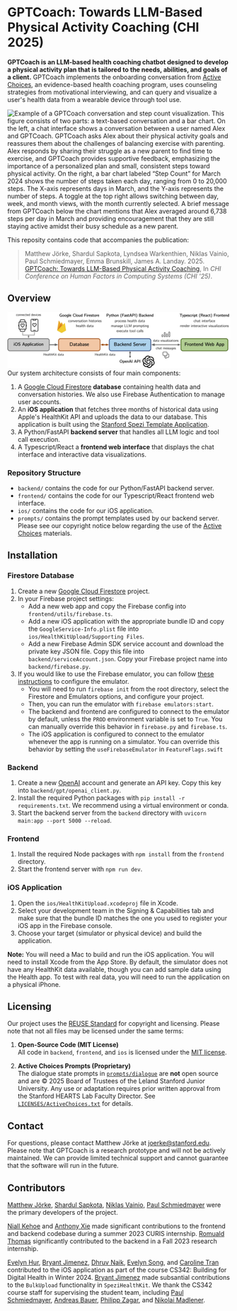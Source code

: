<!--
SPDX-FileCopyrightText: 2025 Stanford University

SPDX-License-Identifier: MIT
-->

# GPTCoach: Towards LLM-Based Physical Activity Coaching (CHI 2025)

__GPTCoach is an LLM-based health coaching chatbot designed to develop a physical activity plan that is tailored to the needs, abilities, and goals of a client.__ GPTCoach implements the onboarding conversation from [Active Choices](https://med.stanford.edu/healthyaging/active-choices-program.html), an evidence-based health coaching program, uses counseling strategies from motivational interviewing, and can query and visualize a user's health data from a wearable device through tool use. 

![Example of a GPTCoach conversation and step count visualization. This figure consists of two parts: a text-based conversation and a bar chart. On the left, a chat interface shows a conversation between a user named Alex and GPTCoach. GPTCoach asks Alex about their physical activity goals and reassures them about the challenges of balancing exercise with parenting. Alex responds by sharing their struggle as a new parent to find time to exercise, and GPTCoach provides supportive feedback, emphasizing the importance of a personalized plan and small, consistent steps toward physical activity. On the right, a bar chart labeled “Step Count” for March 2024 shows the number of steps taken each day, ranging from 0 to 20,000 steps. The X-axis represents days in March, and the Y-axis represents the number of steps. A toggle at the top right allows switching between day, week, and month views, with the month currently selected. A brief message from GPTCoach below the chart mentions that Alex averaged around 6,738 steps per day in March and providing encouragement that they are still staying active amidst their busy schedule as a new parent.](./assets/cover.jpg)

This reposity contains code that accompanies the publication:

> Matthew Jörke, Shardul Sapkota, Lyndsea Warkenthien, Niklas Vainio, Paul Schmiedmayer, Emma Brunskill, James A. Landay. 2025. [GPTCoach: Towards LLM-Based Physical Activity Coaching](), In *CHI Conference on Human Factors in Computing Systems (CHI '25)*. 

## Overview
![GPTCoach’s System Architecture Diagram. The diagram illustrates how data flows between the components. The iOS Application (left) receives HealthKit data from connected devices like smartwatches and smartphones, which is then sent to the database (middle-left). The backend Server (middle-right): The backend server interacts with the OpenAI API (below the server) and sends data visualizations and chat messages to the frontend (right).](./assets/system.jpg)
Our system architecture consists of four main components:
1. A [Google Cloud Firestore](https://firebase.google.com/docs/firestore) __database__ containing health data and conversation histories. We also use Firebase Authentication to manage user accounts.
2. An __iOS application__ that fetches three months of historical data using Apple's HealthKit API and uploads the data to our database. This application is built using the [Stanford Spezi Template Application](https://github.com/StanfordSpezi/SpeziTemplateApplication).
3. A Python/FastAPI __backend server__ that handles all LLM logic and tool call execution.
4. A Typescript/React a __frontend web interface__ that displays the chat interface and interactive data visualizations.

### Repository Structure

- `backend/` contains the code for our Python/FastAPI backend server.
- `frontend/` contains the code for our Typescript/React frontend web interface.
- `ios/` contains the code for our iOS application.
- `prompts/` contains the prompt templates used by our backend server. Please see our copyright notice below regarding the use of the [Active Choices](https://med.stanford.edu/healthyaging/active-choices-program.html) materials.

## Installation

### Firestore Database
1. Create a new [Google Cloud Firestore](https://firebase.google.com/docs/firestore) project.
2. In your Firebase project settings:
    - Add a new web app and copy the Firebase config into `frontend/utils/firebase.ts`.
    - Add a new iOS application with the appropriate bundle ID and copy the `GoogleService-Info.plist` file into `ios/HealthKitUpload/Supporting Files`.
    - Add a new Firebase Admin SDK service account and download the private key JSON file. Copy this file into `backend/serviceAccount.json`. Copy your Firebase project name into `backend/firebase.py`.
3. If you would like to use the Firebase emulator, you can follow [these instructions](https://firebase.google.com/docs/emulator-suite/connect_and_prototype) to configure the emulator. 
    - You will need to run `firebase init` from the root directory, select the Firestore and Emulators options, and configure your project.
    - Then, you can run the emulator with `firebase emulators:start`. 
    - The backend and frontend are configured to connect to the emulator by default, unless the `PROD` environment variable is set to `True`. You can manually override this behavior in `firebase.py` and `firebase.ts`.
    - The iOS application is configured to connect to the emulator whenever the app is running on a simulator. You can override this behavior by setting the `useFirebaseEmulator` in `FeatureFlags.swift`

### Backend
1. Create a new [OpenAI](https://platform.openai.com/) account and generate an API key. Copy this key into `backend/gpt/openai_client.py`.
2. Install the required Python packages with `pip install -r requirements.txt`. We recommend using a virtual environment or conda.
3. Start the backend server from the `backend` directory with `uvicorn main:app --port 5000 --reload`.

### Frontend
1. Install the required Node packages with `npm install` from the `frontend` directory.
2. Start the frontend server with `npm run dev`.

### iOS Application
1. Open the `ios/HealthKitUpload.xcodeproj` file in Xcode.
2. Select your development team in the Signing & Capabilities tab and make sure that the bundle ID matches the one you used to register your iOS app in the Firebase console.
3. Choose your target (simulator or physical device) and build the application.

__Note:__ You will need a Mac to build and run the iOS application. You will need to install Xcode from the App Store. By default, the simulator does not have any HealthKit data available, though you can add sample data using the Health app. To test with real data, you will need to run the application on a physical iPhone.

## Licensing
Our project uses the [REUSE Standard](https://reuse.software) for copyright and licensing. Please note that not all files may be licensed under the same terms:

1. **Open-Source Code (MIT License)**  
All code in `backend`, `frontend`, and `ios` is licensed under the [MIT license](LICENSES/MIT.txt).

2. **Active Choices Prompts (Proprietary)**  
The dialogue state prompts in [`prompts/dialogue`](prompts/dialogue/)  are **not** open source and are © 2025 Board of Trustees of the Leland Stanford Junior University.  Any use or adaptation requires prior written approval from the Stanford HEARTS Lab Faculty Director. See [`LICENSES/ActiveChoices.txt`](LICENSES/LicenseRef-ActiveChoices.txt) for details.

## Contact
For questions, please contact Matthew Jörke at [joerke@stanford.edu](mailto:joerke@stanford.edu). Please note that GPTCoach is a research prototype and will not be actively maintained. We can provide limited technical support and cannot guarantee that the software will run in the future. 

## Contributors
[Matthew Jörke](https://github.com/mjoerke), [Shardul Sapkota](https://github.com/sapkotashardul), [Niklas Vainio](https://github.com/niklas-vainio), [Paul Schmiedmayer](https://github.com/PSchmiedmayer) were the primary developers of the project.

[Niall Kehoe](https://github.com/niallkehoe) and [Anthony Xie](https://github.com/anthonyxie) made significant contributions to the frontend and backend codebase during a summer 2023 CURIS internship. [Romuald Thomas](https://github.com/romualdthomas) significantly contributed to the backend in a Fall 2023 research internship.

[Evelyn Hur](https://github.com/evelyn-hur),
[Bryant Jimenez](https://github.com/bryant-jimenez), 
[Dhruv Naik](https://github.com/dhruvna1k),
[Evelyn Song](https://github.com/EvelynBunnyDev), and
[Caroline Tran](https://github.com/carolinentran) contributed to the iOS application as part of the course CS342: Building for Digital Health in Winter 2024. 
[Bryant Jimenez](https://github.com/bryant-jimenez) made subsantial contributions to the `BulkUpload` functionality in `SpeziHealthKit`.
We thank the CS342 course staff for supervising the student team, including 
[Paul Schmiedmayer](https://github.com/PSchmiedmayer),
[Andreas Bauer](https://github.com/Supereg),
[Philipp Zagar](https://github.com/philippzagar), and
[Nikolai Madlener](https://github.com/NikolaiMadlener).
